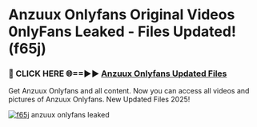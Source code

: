 # Anzuux Onlyfans Original Videos 0nlyFans Leaked - Files Updated! (f65j)

<h3>🔴 CLICK HERE 🌐==►► <a href="https://tinyurl.com/brd5kh86" rel="nofollow">Anzuux Onlyfans Updated Files</a></h3>

Get Anzuux Onlyfans and all content. Now you can access all videos and pictures of Anzuux Onlyfans. New Updated Files 2025!

[![f65j](https://i.imgur.com/K7sEzmb.gif)](https://tinyurl.com/brd5kh86)
anzuux onlyfans leaked